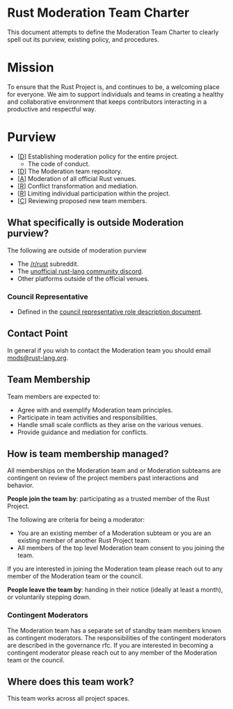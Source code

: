 # Rust Moderation Team Charter

This document attempts to define the Moderation Team Charter to clearly spell out its purview, existing policy, and procedures. 

# Mission

To ensure that the Rust Project is, and continues to be, a welcoming place for everyone. We aim to support individuals and teams in creating a healthy and collaborative environment that keeps contributors interacting in a productive and respectful way.

# Purview

* [[D]] Establishing moderation policy for the entire project.
    * The code of conduct.
* [[D]] The Moderation team repository.
* [[A]] Moderation of all official Rust venues.
* [[R]] Conflict transformation and mediation.
* [[R]] Limiting individual participation within the project.
* [[C]] Reviewing proposed new team members.

## What specifically is outside Moderation purview?

The following are outside of moderation purview
* The [/r/rust] subreddit.
* The [unofficial rust-lang community discord].
* Other platforms outside of the official venues.

### Council Representative

* Defined in the [council representative role description document].

## Contact Point

In general if you wish to contact the Moderation team you should email [mods@rust-lang.org].

## Team Membership

Team members are expected to:

* Agree with and exemplify Moderation team principles.
* Participate in team activities and responsibilities.
* Handle small scale conflicts as they arise on the various venues.
* Provide guidance and mediation for conflicts.

## How is team membership managed?

All memberships on the Moderation team and or Moderation subteams are contingent on review of the project members past interactions and behavior. 

**People join the team by**: participating as a trusted member of the Rust Project.

The following are criteria for being a moderator:

* You are an existing member of a Moderation subteam or you are an existing member of another Rust Project team.
* All members of the top level Moderation team consent to you joining the team. 

If you are interested in joining the Moderation team please reach out to any member of the Moderation team or the council.

**People leave the team by**: handing in their notice (ideally at least a month), or voluntarily stepping down.

### Contingent Moderators

The Moderation team has a separate set of standby team members known as contingent moderators. The responsibilities of the contingent moderators are described in the governance rfc. If you are interested in becoming a contingent moderator please reach out to any member of the Moderation team or the council.

## Where does this team work?

This team works across all project spaces. 

[D]: ../../common/darci.md#decision-maker
[A]: ../../common/darci.md#accountable-for-results
[R]: ../../common/darci.md#responsible-for-work
[C]: ../../common/darci.md#consulted-for-input
[/r/rust]: https://old.reddit.com/r/rust/
[unofficial rust-lang community discord]: https://discord.gg/rust-lang-community
[mods@rust-lang.org]: mailto:mods@rust-lang.org
[https://github.com/rust-lang/team]: https://github.com/rust-lang/team
[council representative role description document]:  https://hackmd.io/vYh6LE4jRC-4phNjHfYuCA?view
